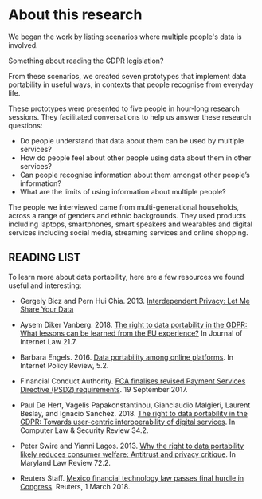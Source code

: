 # About this research

We began the work by listing scenarios where multiple people's data is involved.

Something about reading the GDPR legislation?

From these scenarios, we created seven prototypes that implement data portability in useful ways, in contexts that people recognise from everyday life.

These prototypes were presented to five people in hour-long research sessions. They facilitated conversations to help us answer these research questions:

- Do people understand that data about them can be used by multiple services?
- How do people feel about other people using data about them in other services?
- Can people recognise information about them amongst other people’s information?
- What are the limits of using information about multiple people?

The people we interviewed came from multi-generational households, across a range of genders and ethnic backgrounds. They used products including laptops, smartphones, smart speakers and wearables and digital services including social media, streaming services and online shopping.


## READING LIST

To learn more about data portability, here are a few resources we found useful and interesting:
	
* Gergely Bicz and Pern Hui Chia. 2013. [Interdependent Privacy: Let Me Share Your Data](https://fc13.ifca.ai/proc/10-1.pdf)

* Aysem Diker Vanberg. 2018. [The right to data portability in the GDPR: What lessons can be learned from the EU experience?](http://ejlt.org/article/view/546/726) In Journal of Internet Law 21.7.

* Barbara Engels. 2016. [Data portability among online platforms](https://policyreview.info/articles/analysis/data-portability-among-online-platforms). In Internet Policy Review, 5.2.

* Financial Conduct Authority. [FCA finalises revised Payment Services Directive (PSD2) requirements](https://www.fca.org.uk/news/press-releases/fca-finalises-revised-psd2-requirements). 19 September 2017.

* Paul De Hert, Vagelis Papakonstantinou, Gianclaudio Malgieri, Laurent Beslay, and Ignacio Sanchez. 2018. [The right to data portability in the GDPR: Towards user-centric interoperability of digital services](https://www.sciencedirect.com/science/article/pii/S0267364917303333). In Computer Law & Security Review 34.2.

* Peter Swire and Yianni Lagos. 2013. [Why the right to data portability likely reduces consumer welfare: Antitrust and privacy critique](http://arro.anglia.ac.uk/702656/). In Maryland Law Review 72.2. 

* Reuters Staff. [Mexico financial technology law passes final hurdle in Congress](https://uk.reuters.com/article/us-mexico-fintech/mexico-financial-technology-law-passes-final-hurdle-in-congress-idUKKCN1GD6KX). Reuters, 1 March 2018.
